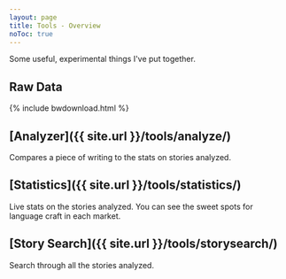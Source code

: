 ```yaml
---
layout: page
title: Tools - Overview
noToc: true
---
```

Some useful, experimental things I've put together.

## Raw Data

{% include bwdownload.html %}

## [Analyzer]({{ site.url }}/tools/analyze/)

Compares a piece of writing to the stats on stories analyzed.

## [Statistics]({{ site.url }}/tools/statistics/)

Live stats on the stories analyzed. You can see the sweet spots for language craft in each market.

## [Story Search]({{ site.url }}/tools/storysearch/)

Search through all the stories analyzed.
